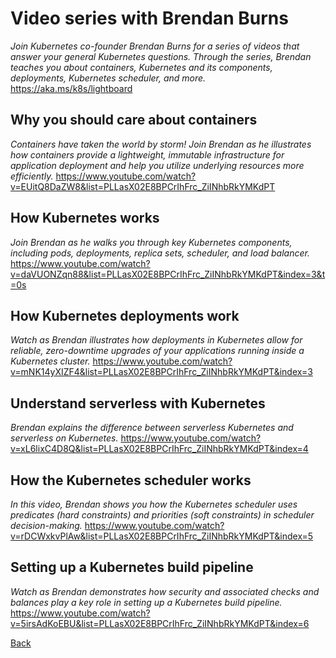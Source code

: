# Video series with Brendan Burns	
*Join Kubernetes co-founder Brendan Burns  for a series of videos that answer your general Kubernetes questions. Through the series, Brendan teaches you about containers, Kubernetes and its components, deployments, Kubernetes scheduler, and more.* 
https://aka.ms/k8s/lightboard
## Why you should care about containers
*Containers have taken the world by storm! Join Brendan as  he illustrates how containers provide a lightweight, immutable infrastructure for application deployment and help you utilize underlying resources more efficiently.*
https://www.youtube.com/watch?v=EUitQ8DaZW8&list=PLLasX02E8BPCrIhFrc_ZiINhbRkYMKdPT
## How Kubernetes works
*Join Brendan as he walks you through key Kubernetes components, including pods, deployments, replica sets, scheduler, and load balancer.*
https://www.youtube.com/watch?v=daVUONZqn88&list=PLLasX02E8BPCrIhFrc_ZiINhbRkYMKdPT&index=3&t=0s
## How Kubernetes deployments work
*Watch as Brendan illustrates how deployments in Kubernetes  allow for reliable, zero-downtime upgrades of your applications running inside a Kubernetes cluster.*
https://www.youtube.com/watch?v=mNK14yXIZF4&list=PLLasX02E8BPCrIhFrc_ZiINhbRkYMKdPT&index=3
## Understand serverless with Kubernetes
*Brendan explains the difference between serverless Kubernetes and serverless on Kubernetes.*
https://www.youtube.com/watch?v=xL6lixC4D8Q&list=PLLasX02E8BPCrIhFrc_ZiINhbRkYMKdPT&index=4
## How the Kubernetes scheduler works
*In this video, Brendan shows you how the Kubernetes scheduler uses predicates (hard constraints) and priorities (soft constraints) in scheduler decision-making.*
https://www.youtube.com/watch?v=rDCWxkvPlAw&list=PLLasX02E8BPCrIhFrc_ZiINhbRkYMKdPT&index=5
## Setting up a Kubernetes build pipeline
*Watch as Brendan demonstrates how security and associated checks and balances play a key role in setting up a Kubernetes build pipeline.*
https://www.youtube.com/watch?v=5irsAdKoEBU&list=PLLasX02E8BPCrIhFrc_ZiINhbRkYMKdPT&index=6

[Back](../learningpath.md)
